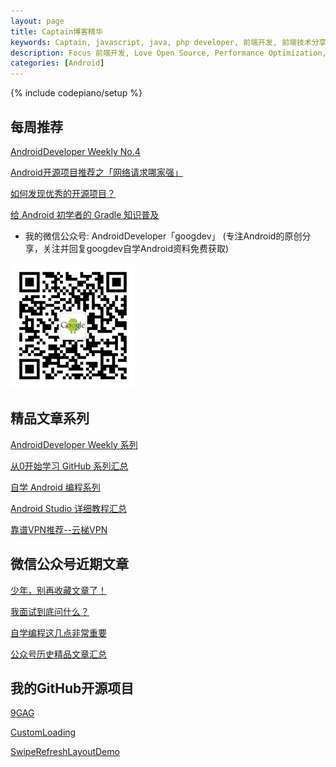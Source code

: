 ```yaml
---
layout: page
title: Captain博客精华
keywords: Captain, javascript, java, php developer, 前端开发, 前端技术分享, performance
description: Focus 前端开发, Love Open Source, Performance Optimization, Coding now
categories: [Android]
---
```

{% include codepiano/setup %}

## 每周推荐

[AndroidDeveloper Weekly No.4](http://stormzhang.com/weekly/2016/08/08/android-developer-weekly-no-4/)

[Android开源项目推荐之「网络请求哪家强」](http://stormzhang.com/opensource/2016/08/05/android-open-source-project-recommend2/)

[如何发现优秀的开源项目？](http://stormzhang.com/github/2016/07/28/learn-github-from-zero7/)

[给 Android 初学者的 Gradle 知识普及](http://stormzhang.com/android/2016/07/02/gradle-for-android-beginners/)


* 我的微信公众号: AndroidDeveloper「googdev」 (专注Android的原创分享，关注并回复googdev自学Android资料免费获取)

<img src="/image/weixinpublic.jpg" />

## 精品文章系列

[AndroidDeveloper Weekly 系列](http://stormzhang.com/weekly/2016/07/26/android-developer-weekly/)

[从0开始学习 GitHub 系列汇总](http://stormzhang.com/github/2016/06/19/learn-github-from-zero-summary/)

[自学 Android 编程系列](http://stormzhang.com/android/2016/06/10/learn-android-byself/)

[Android Studio 详细教程汇总](http://stormzhang.com/devtools/2015/06/17/android-studio-all)

[靠谱VPN推荐--云梯VPN](http://refyt.com/?r=a9b90a505050781a)

## 微信公众号近期文章

[少年，别再收藏文章了！](http://mp.weixin.qq.com/s?__biz=MzA4NTQwNDcyMA==&mid=2650661932&idx=1&sn=8325f8bd782a376434a5bf69e4f38dee#rd)

[我面试到底问什么？](http://mp.weixin.qq.com/s?__biz=MzA4NTQwNDcyMA==&mid=2650661871&idx=1&sn=158c380826bb9138fdb2976152dc279b#rd)

[自学编程这几点非常重要](http://mp.weixin.qq.com/s?__biz=MzA4NTQwNDcyMA==&mid=2650661865&idx=1&sn=085e2be66714763b5550c54e9253883a#rd)

[公众号历史精品文章汇总](http://mp.weixin.qq.com/s?__biz=MzA4NTQwNDcyMA==&mid=503177922&idx=1&sn=6ef35c039a6564b1cec6343754a6c004&scene=23&srcid=0527Py9mKBRTPAWeo7GkikDO#rd)

<!-- <a href="http://m.jianxun.io/event/2?from=stormzhang"><img src="http://www.jianxun.io/ad/20151101/eventno2-stormzhang-banner.png" /></a> -->

## 我的GitHub开源项目

[9GAG](https://github.com/stormzhang/9GAG)

[CustomLoading](https://github.com/stormzhang/CustomLoading)

[SwipeRefreshLayoutDemo](https://github.com/stormzhang/SwipeRefreshLayoutDemo)

<br />

<div id="container"></div>
<link rel="stylesheet" href="https://imsun.github.io/gitment/style/default.css">
<script src="https://imsun.github.io/gitment/dist/gitment.browser.js"></script>
<script>
var gitment = new Gitment({
  id: 'location.href', // 可选。默认为 location.href
  owner: 'yanchao123456',
  repo: 'yanchao123456.github.io',
  oauth: {
    client_id: '1c1fd40328514392d2f9',
    client_secret: '397008cf7b9a2d3b150c3bb2e964ba97b4ce4bde',
  },
})
gitment.render('container')
</script>
